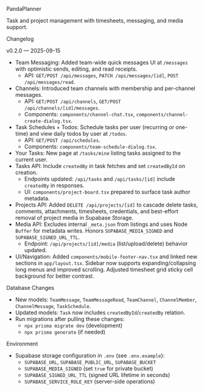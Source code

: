 PandaPlanner

Task and project management with timesheets, messaging, and media support.

Changelog

v0.2.0 — 2025-09-15

- Team Messaging: Added team-wide quick messages UI at `/messages` with optimistic sends, editing, and read receipts.
  - API: `GET/POST /api/messages`, `PATCH /api/messages/[id]`, `POST /api/messages/read`.
- Channels: Introduced team channels with membership and per-channel messages.
  - API: `GET/POST /api/channels`, `GET/POST /api/channels/[id]/messages`.
  - Components: `components/channel-chat.tsx`, `components/channel-create-dialog.tsx`.
- Task Schedules + Todos: Schedule tasks per user (recurring or one-time) and view daily todos by user at `/todos`.
  - API: `GET/POST /api/schedules`.
  - Components: `components/team-schedule-dialog.tsx`.
- Your Tasks: New page at `/tasks/mine` listing tasks assigned to the current user.
- Tasks API: Include `createdBy` in task fetches and set `createdById` on creation.
  - Endpoints updated: `/api/tasks` and `/api/tasks/[id]` include `createdBy` in responses.
  - UI: `components/project-board.tsx` prepared to surface task author metadata.
- Projects API: Added `DELETE /api/projects/[id]` to cascade delete tasks, comments, attachments, timesheets, credentials, and best-effort removal of project media in Supabase Storage.
- Media API: Excludes internal `_meta.json` from listings and uses Node `Buffer` for metadata writes. Honors `SUPABASE_MEDIA_SIGNED` and `SUPABASE_SIGNED_URL_TTL`.
  - Endpoint: `/api/projects/[id]/media` (list/upload/delete) behavior updated.
- UI/Navigation: Added `components/mobile-footer-nav.tsx` and linked new sections in `app/layout.tsx`. Sidebar now supports expanding/collapsing long menus and improved scrolling. Adjusted timesheet grid sticky cell background for better contrast.

Database Changes

- New models: `TeamMessage`, `TeamMessageRead`, `TeamChannel`, `ChannelMember`, `ChannelMessage`, `TaskSchedule`.
- Updated models: `Task` now includes `createdById`/`createdBy` relation.
- Run migrations after pulling these changes:
  - `npx prisma migrate dev` (development)
  - `npx prisma generate` (if needed)

Environment

- Supabase storage configuration in `.env` (see `.env.example`):
  - `SUPABASE_URL`, `SUPABASE_PUBLIC_URL`, `SUPABASE_BUCKET`
  - `SUPABASE_MEDIA_SIGNED` (set `true` for private bucket)
  - `SUPABASE_SIGNED_URL_TTL` (signed URL lifetime in seconds)
  - `SUPABASE_SERVICE_ROLE_KEY` (server-side operations)
